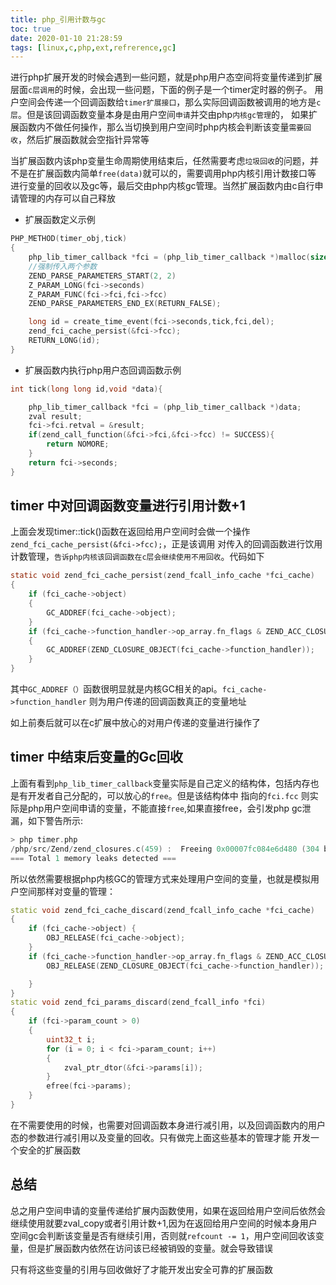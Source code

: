 ```yaml
---
title: php_引用计数与gc
toc: true
date: 2020-01-10 21:28:59
tags: [linux,c,php,ext,refrerence,gc]
---
```


进行php扩展开发的时候会遇到一些问题，就是php用户态空间将变量传递到扩展层面`c层调用`的时候，会出现一些问题，下面的例子是一个timer定时器的例子。
用户空间会传递一个回调函数给`timer扩展接口`，那么实际回调函数被调用的地方是`c层`。但是该回调函数变量本身是由用户空间`申请`并交由php`内核gc管理`的，
如果扩展函数内不做任何操作，那么当切换到用户空间时php内核会判断该变量`需要回收`，然后扩展函数就会空指针异常等

当扩展函数内该php变量生命周期使用结束后，任然需要考虑`垃圾回收`的问题，并不是在扩展函数内简单`free(data)`就可以的，需要调用php内核引用计数接口等
进行变量的回收以及gc等，最后交由php内核gc管理。当然扩展函数内由c自行申请管理的内存可以自己释放

- 扩展函数定义示例
```c
PHP_METHOD(timer_obj,tick)
{
    php_lib_timer_callback *fci = (php_lib_timer_callback *)malloc(sizeof(php_lib_timer_callback));
    //强制传入两个参数
    ZEND_PARSE_PARAMETERS_START(2, 2)
    Z_PARAM_LONG(fci->seconds)
    Z_PARAM_FUNC(fci->fci,fci->fcc)
    ZEND_PARSE_PARAMETERS_END_EX(RETURN_FALSE);

    long id = create_time_event(fci->seconds,tick,fci,del);
    zend_fci_cache_persist(&fci->fcc);
    RETURN_LONG(id);
}
```
- 扩展函数内执行php用户态回调函数示例
```c
int tick(long long id,void *data){

    php_lib_timer_callback *fci = (php_lib_timer_callback *)data;
    zval result;
    fci->fci.retval = &result;
    if(zend_call_function(&fci->fci,&fci->fcc) != SUCCESS){
        return NOMORE;
    }
    return fci->seconds;
}
```
## timer 中对回调函数变量进行引用计数+1
上面会发现timer::tick()函数在返回给用户空间时会做一个操作`    zend_fci_cache_persist(&fci->fcc);`，正是该调用
对传入的回调函数进行饮用计数管理，`告诉php内核该回调函数在c层会继续使用不用回收`。代码如下
```c
static void zend_fci_cache_persist(zend_fcall_info_cache *fci_cache)
{
    if (fci_cache->object)
    {
        GC_ADDREF(fci_cache->object);
    }
    if (fci_cache->function_handler->op_array.fn_flags & ZEND_ACC_CLOSURE)
    {
        GC_ADDREF(ZEND_CLOSURE_OBJECT(fci_cache->function_handler));
    }
}

```

其中`GC_ADDREF（）`函数很明显就是内核GC相关的api。`fci_cache->function_handler` 则为用户传递的回调函数真正的变量地址

如上前奏后就可以在c扩展中放心的对用户传递的变量进行操作了

## timer 中结束后变量的Gc回收
上面有看到`php_lib_timer_callback`变量实际是自己定义的结构体，包括内存也是有开发者自己分配的，可以放心的`free`。但是该结构体中
指向的`fci.fcc` 则实际是php用户空间申请的变量，不能直接`free`,如果直接free，会引发php gc泄漏，如下警告所示:
```c
> php timer.php
/php/src/Zend/zend_closures.c(459) :  Freeing 0x00007fc084e6d480 (304 bytes), script=/timer.php
=== Total 1 memory leaks detected ===
```
所以依然需要根据php内核GC的管理方式来处理用户空间的变量，也就是模拟用户空间那样对变量的管理：
```c++
static void zend_fci_cache_discard(zend_fcall_info_cache *fci_cache)
{
    if (fci_cache->object) {
        OBJ_RELEASE(fci_cache->object);
    }
    if (fci_cache->function_handler->op_array.fn_flags & ZEND_ACC_CLOSURE) {
        OBJ_RELEASE(ZEND_CLOSURE_OBJECT(fci_cache->function_handler));

    }
}
static void zend_fci_params_discard(zend_fcall_info *fci)
{
    if (fci->param_count > 0)
    {
        uint32_t i;
        for (i = 0; i < fci->param_count; i++)
        {
            zval_ptr_dtor(&fci->params[i]);
        }
        efree(fci->params);
    }
}
```
在不需要使用的时候，也需要对回调函数本身进行减引用，以及回调函数内的用户态的参数进行减引用以及变量的回收。只有做完上面这些基本的管理才能
开发一个安全的扩展函数
## 总结
总之用户空间申请的变量传递给扩展内函数使用，如果在返回给用户空间后依然会继续使用就要zval_copy或者引用计数+1,因为在返回给用户空间的时候本身用户空间gc会判断该变量是否有继续引用，否则就`refcount -= 1`，用户空间回收该变量，但是扩展函数内依然在访问该已经被销毁的变量。就会导致错误

只有将这些变量的引用与回收做好了才能开发出安全可靠的扩展函数
